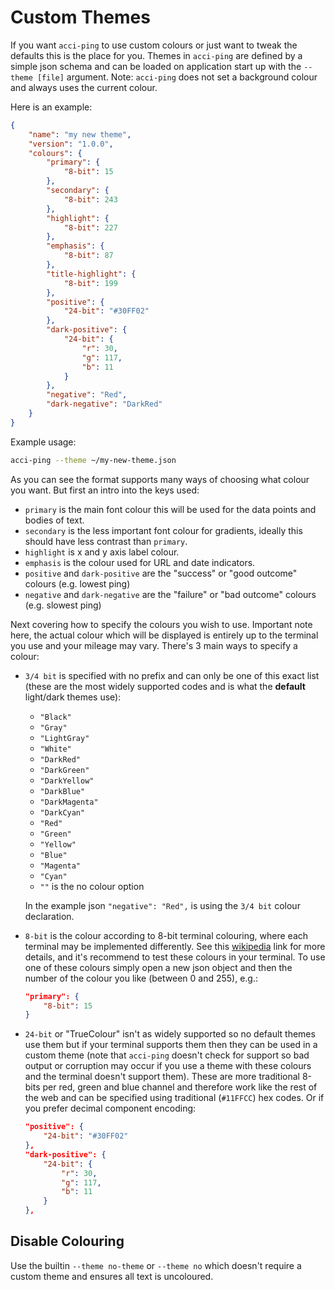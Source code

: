 # Custom Themes

If you want `acci-ping` to use custom colours or just want to tweak the defaults this is the place for you.
Themes in `acci-ping` are defined by a simple json schema and can be loaded on application start up with the
`--theme [file]` argument. Note: `acci-ping` does not set a background colour and always uses the current colour.

Here is an example:

```json
{
    "name": "my new theme",
    "version": "1.0.0",
    "colours": {
        "primary": {
            "8-bit": 15
        },
        "secondary": {
            "8-bit": 243
        },
        "highlight": {
            "8-bit": 227
        },
        "emphasis": {
            "8-bit": 87
        },
        "title-highlight": {
            "8-bit": 199
        },
        "positive": {
            "24-bit": "#30FF02"
        },
        "dark-positive": {
            "24-bit": {
                "r": 30,
                "g": 117,
                "b": 11
            }
        },
        "negative": "Red",
        "dark-negative": "DarkRed"
    }
}
```

Example usage:
```sh
acci-ping --theme ~/my-new-theme.json
```

As you can see the format supports many ways of choosing what colour you want. But first an intro into the
keys used:

* `primary` is the main font colour this will be used for the data points and bodies of text.
* `secondary` is the less important font colour for gradients, ideally this should have less contrast than
  `primary`.
* `highlight` is x and y axis label colour.
* `emphasis` is the colour used for URL and date indicators.
* `positive` and `dark-positive` are the "success" or "good outcome" colours (e.g. lowest ping)
* `negative` and `dark-negative` are the "failure" or "bad outcome" colours (e.g. slowest ping)

Next covering how to specify the colours you wish to use. Important note here, the actual colour which will be
displayed is entirely up to the terminal you use and your mileage may vary. There's 3 main ways to specify a
colour:

* `3/4 bit` is specified with no prefix and can only be one of this exact list (these are the most widely
  supported codes and is what the **default** light/dark themes use):
    * `"Black"`
    * `"Gray"`
    * `"LightGray"`
    * `"White"`
    * `"DarkRed"`
    * `"DarkGreen"`
    * `"DarkYellow"`
    * `"DarkBlue"`
    * `"DarkMagenta"`
    * `"DarkCyan"`
    * `"Red"`
    * `"Green"`
    * `"Yellow"`
    * `"Blue"`
    * `"Magenta"`
    * `"Cyan"`
    * `""` is the no colour option

  In the example json `"negative": "Red",` is using the `3/4 bit` colour declaration.
* `8-bit` is the colour according to 8-bit terminal colouring, where each terminal may be implemented
  differently. See this [wikipedia](https://en.wikipedia.org/wiki/ANSI_escape_code#8-bit) link for more
  details, and it's recommend to test these colours in your terminal. To use one of these colours simply open
  a new json object and then the number of the colour you like (between 0 and 255), e.g.:
  ```json
  "primary": {
      "8-bit": 15
  }
  ```

* `24-bit` or "TrueColour" isn't as widely supported so no default themes use them but if your terminal
  supports them then they can be used in a custom theme (note that `acci-ping` doesn't check for support so
  bad output or corruption may occur if you use a theme with these colours and the terminal doesn't support
  them). These are more traditional 8-bits per red, green and blue channel and therefore work like the rest of
  the web and can be specified using traditional (`#11FFCC`) hex codes. Or if you prefer decimal component
  encoding:
  ```json
  "positive": {
      "24-bit": "#30FF02"
  },
  "dark-positive": {
      "24-bit": {
          "r": 30,
          "g": 117,
          "b": 11
      }
  },
  ```


## Disable Colouring

Use the builtin `--theme no-theme` or `--theme no` which doesn't require a custom theme and ensures all text
is uncoloured.
